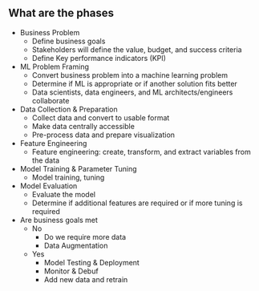 ## What are the phases
- Business Problem
	- Define business goals
	- Stakeholders will define the value, budget, and success criteria
	- Define Key performance indicators (KPI)
- ML Problem Framing
	- Convert business problem into a machine learning problem
	- Determine if ML is appropriate or if another solution fits better
	- Data scientists, data engineers, and ML architects/engineers collaborate
- Data Collection & Preparation
	- Collect data and convert to usable format
	- Make data centrally accessible
	- Pre-process data and prepare visualization
- Feature Engineering
	- Feature engineering: create, transform, and extract variables from the data
- Model Training & Parameter Tuning
	- Model training, tuning
- Model Evaluation
	- Evaluate the model
	- Determine if additional features are required or if more tuning is required
- Are business goals met
	- No
		- Do we require more data
		- Data Augmentation
	- Yes
		- Model Testing & Deployment
		- Monitor & Debuf
		- Add new data and retrain